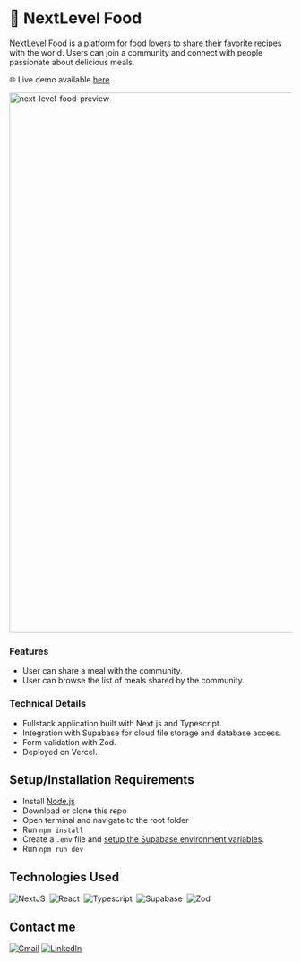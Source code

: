 # 🍕 NextLevel Food



NextLevel Food is a platform for food lovers to share their favorite recipes with the world. Users can join a community and connect with people passionate about delicious meals.

🌐 Live demo available [here](https://next-level-food-seven.vercel.app/meals).

<img width="1667" height="965" alt="next-level-food-preview" src="https://github.com/user-attachments/assets/907597e1-7534-4303-8bcf-2f4e9ff835ac" />


### Features

- User can share a meal with the community.
- User can browse the list of meals shared by the community.

### Technical Details

- Fullstack application built with Next.js and Typescript.
- Integration with Supabase for cloud file storage and database access.
- Form validation with Zod.
- Deployed on Vercel.

## Setup/Installation Requirements

- Install [Node.js](https://nodejs.org/)
- Download or clone this repo
- Open terminal and navigate to the root folder
- Run `npm install`
- Create a `.env` file and [setup the Supabase environment variables](https://supabase.com/docs/guides/getting-started/quickstarts/nextjs).
- Run `npm run dev`

## Technologies Used

![NextJS](https://img.shields.io/badge/-NextJS-05122A?style=flat&logo=nextdotjs)&nbsp;
![React](https://img.shields.io/badge/-React-05122A?style=flat&logo=react)&nbsp;
![Typescript](https://img.shields.io/badge/-Typescript-05122A?style=flat&logo=typescript)&nbsp;
![Supabase](https://img.shields.io/badge/-Supabase-05122A?style=flat&logo=supabase)&nbsp;
![Zod](https://img.shields.io/badge/-Zod-05122A?style=flat&logo=zod&logoColor=5CA9FF)&nbsp;

## Contact me

<p align="">
<a href="mailto:johnatancarvalho06@gmail.com" target="_blank"><img src="https://img.shields.io/badge/Gmail-D14836?style=flat-square&logo=gmail&logoColor=white" alt="Gmail"></a>
<a href="https://www.linkedin.com/in/johnatan-csouza/" target="_blank"><img src="https://img.shields.io/badge/LinkedIn-%230077B5.svg?&style=flat-square&logo=linkedin&logoColor=white" alt="LinkedIn"></a>
</p>
